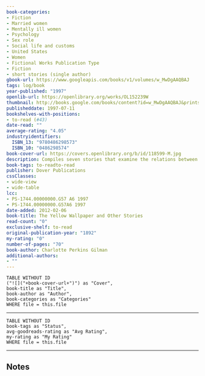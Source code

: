 ```yaml
---
book-categories:
- Fiction
- Married women
- Mentally ill women
- Psychology
- Sex role
- Social life and customs
- United States
- Women
- Fictional Works Publication Type
- Fiction
- short stories (single author)
gbook-url: https://www.googleapis.com/books/v1/volumes/w_MwDgAAQBAJ
tags: log/book
year-published: "1997"
openlib-url: https://openlibrary.org/works/OL152239W
thumbnail: http://books.google.com/books/content?id=w_MwDgAAQBAJ&printsec=frontcover&img=1&zoom=1&edge=curl&source=gbs_api
publisheddate: 1997-07-11
bookshelves-with-positions:
- to-read (#43)
date-read: ""
average-rating: "4.05"
industryidentifiers:
  ISBN_13: "9780486298573"
  ISBN_10: "0486298574"
book-cover-url: https://covers.openlibrary.org/b/id/118599-M.jpg
description: Compiles seven stories that examine the relations between the sexes from a feminist perspective.
book-tags: to-readto-read
publisher: Dover Publications
cssClasses:
- wide-view
- wide-table
lcc:
- PS-1744.00000000.G57 A6 1997
- PS-1744.00000000.G57A6 1997
date-added: 2012-02-06
book-title: The Yellow Wallpaper and Other Stories
read-count: "0"
exclusive-shelf: to-read
original-publication-year: "1892"
my-rating: "0"
number-of-pages: "70"
book-author: Charlotte Perkins Gilman
additional-authors:
- ""
---
```


```dataview
TABLE WITHOUT ID
("![]("+book-cover-url+")") as "Cover",
book-title as "Title",
book-author as "Author",
book-categories as "Categories"
WHERE file = this.file
```
---
```dataview
TABLE WITHOUT ID
book-tags as "Status",
avg-goodreads-rating as "Avg Rating",
my-rating as "My Rating"
WHERE file = this.file
```
---
## Notes


